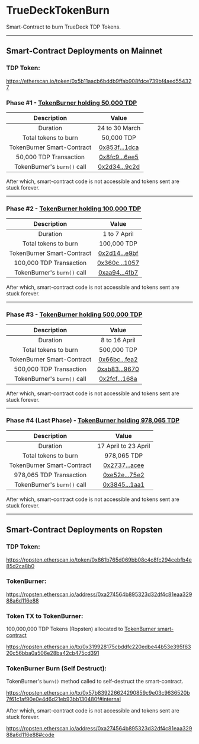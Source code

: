 # TrueDeckTokenBurn
Smart-Contract to burn TrueDeck TDP Tokens.

---

## Smart-Contract Deployments on Mainnet

### TDP Token:
https://etherscan.io/token/0x5b11aacb6bddb9ffab908fdce739bf4aed554327

### Phase #1 - [TokenBurner holding 50,000 TDP](https://etherscan.io/address/0x853f5a4e796a7494baa4eedb7e31ddf8ab3f1dca#code)
Description | Value
:---: | :---:
Duration | 24 to 30 March
Total tokens to burn | 50,000 TDP
TokenBurner Smart-Contract | [0x853f...1dca](https://etherscan.io/address/0x853f5a4e796a7494baa4eedb7e31ddf8ab3f1dca)
50,000 TDP Transaction | [0x8fc9...6ee5](https://etherscan.io/tx/0x8fc96e9cac749040a2f4b54015b5e82112c14f35574648700cb9917cafcd6ee5)
TokenBurner's `burn()` call | [0x2d34...9c2d](https://etherscan.io/tx/0x2d3497f631d36b4663095afc5a22cafba1ce25155d4c3a2c21510b334bb89c2d)

After which, smart-contract code is not accessible and tokens sent are stuck forever.

---

### Phase #2 - [TokenBurner holding 100,000 TDP](https://etherscan.io/address/0x2d14dcab0974361dd6fd6071f0ad88742522e9bf#code)
Description | Value
:---: | :---:
Duration | 1 to 7 April
Total tokens to burn | 100,000 TDP
TokenBurner Smart-Contract | [0x2d14...e9bf](https://etherscan.io/address/0x2d14dcab0974361dd6fd6071f0ad88742522e9bf)
100,000 TDP Transaction | [0x360c...1057](https://etherscan.io/tx/0x360c6aaa147462a47a5eecf2509274a869db4ec187f3209275de5cf7f2af1057)
TokenBurner's `burn()` call | [0xaa94...4fb7](https://etherscan.io/tx/0xaa9437f369549a1cc7a420b8c0553e3617d4b11894937c36b2225ba9c0f94fb7)

After which, smart-contract code is not accessible and tokens sent are stuck forever.

---

### Phase #3 - [TokenBurner holding 500,000 TDP](https://etherscan.io/address/0x66bcc8899b07b9c316fabb8e861602ef1b27fea2#code)
Description | Value
:---: | :---:
Duration | 8 to 16 April
Total tokens to burn | 500,000 TDP
TokenBurner Smart-Contract | [0x66bc...fea2](https://etherscan.io/address/0x66bcc8899b07b9c316fabb8e861602ef1b27fea2)
500,000 TDP Transaction | [0xab83...9670](https://etherscan.io/tx/0xab83090aca580059e2ef1c7de29b5741fb75c5f8fb0dc1459c4711a11a329670)
TokenBurner's `burn()` call | [0x2fcf...168a](https://etherscan.io/tx/0x2fcf16d9221a1df0d1f416b4c11328e53e0b48193bd4c6ea000fe5e4a262168a)

After which, smart-contract code is not accessible and tokens sent are stuck forever.

---

### Phase #4 (Last Phase) - [TokenBurner holding 978,065 TDP](https://etherscan.io/address/0x2737e2ad2ae42a08b7d34b70f4a1641fc019acee#code)
Description | Value
:---: | :---:
Duration | 17 April to 23 April
Total tokens to burn | 978,065 TDP
TokenBurner Smart-Contract | [0x2737...acee](https://etherscan.io/address/0x2737e2ad2ae42a08b7d34b70f4a1641fc019acee)
978,065 TDP Transaction | [0xe52e...75e2](https://etherscan.io/tx/0xe52ea320376cbf87105546f7234e309b70e7513a8caf574d1ca1a8ce340c75e2)
TokenBurner's `burn()` call | [0x3845...1aa1](https://etherscan.io/tx/0x3845e20e2841bd1af2aef38dbca776afb8ffc54ec455c7bb77e0f360f9011aa1)

After which, smart-contract code is not accessible and tokens sent are stuck forever.

---

## Smart-Contract Deployments on Ropsten

### TDP Token:
https://ropsten.etherscan.io/token/0x861b765d069bb08c4c8fc294cebfb4e85d2ca8b0

### TokenBurner:
https://ropsten.etherscan.io/address/0xa274564b895323d32df4c81eaa32988a6d116e88

### Token TX to TokenBurner:
100,000,000 TDP Tokens (Ropsten) allocated to [TokenBurner smart-contract](https://ropsten.etherscan.io/address/0xa274564b895323d32df4c81eaa32988a6d116e88)

https://ropsten.etherscan.io/tx/0x319928175cbddfc220edbe44b53e395f6320c56bba0a506e28ba42cb475cd391

### TokenBurner Burn (Self Destruct):
TokenBurner's `burn()` method called to self-destruct the smart-contract.

https://ropsten.etherscan.io/tx/0x57b839226624290859c9e03c9636520b7f61c1af90e0e4d6d21eb93bb130480f#internal

After which, smart-contract code is not accessible and tokens sent are stuck forever.

https://ropsten.etherscan.io/address/0xa274564b895323d32df4c81eaa32988a6d116e88#code
